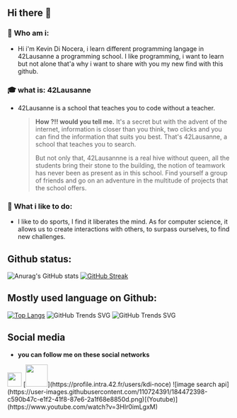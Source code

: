 ## Hi there 👋

<!--
**0xCAF3D0OD/0xCAF3D0OD** is a ✨ _special_ ✨ repository because its `README.md` (this file) appears on your GitHub profile.

Here are some ideas to get you started:

- 🔭 I’m currently working on little project for the 42 school in Lausanne
- 🌱 I’m currently learning C and C++
- ⚡ Fun fact: I was very bad at math
-->
### 🙋 **Who am i:** 
* Hi i'm Kevin Di Nocera, i learn different programming langage in 42Lausanne a programming school. I like programming, i want to learn but not alone that'a why i want to share with you my new find with this github.

### 🎓 **what is:** 42Lausanne
* 42Lausanne is a school that teaches you to code without a teacher.

  >**How ?!! would you tell me.** It's a secret but with the advent of the internet, information is closer than you think, two clicks and you can    find the information that suits you best. That's 42Lausanne, a school that teaches you to search.
  >
  >But not only that, 42Lausannne is a real hive without queen, all the students bring their stone to the building, the notion of teamwork has never been as present as in this school. Find yourself a group of friends and go on an adventure in the multitude of projects that the school offers.
>

### 🏃 **What i like to do:** 
* I like to do sports, I find it liberates the mind. As for computer science, it allows us to create interactions with others, to surpass ourselves, to find new challenges.



## Github status:
![Anurag's GitHub stats](https://github-readme-stats.vercel.app/api?username=0xCAF3D0OD&show_icons=true&theme=dracula)
[![GitHub Streak](https://github-readme-streak-stats.herokuapp.com?user=0xCAF3D0OD&theme=dracula&date_format=j%20M%5B%20Y%5D&mode=weekly)](https://git.io/streak-stats)

## Mostly used language on Github:
[![Top Langs](https://github-readme-stats.vercel.app/api/top-langs/?username=0xCAF3D0OD)](https://github.com/0xCAF3D0OD/github-readme-stats)
![GitHub Trends SVG](https://api.githubtrends.io/user/svg/0xCAF3D0OD/langs?time_range=one_year&use_percent=True&group=other&theme=classic)
![GitHub Trends SVG](https://api.githubtrends.io/user/svg/0xCAF3D0OD/repos?time_range=one_year&group=other&theme=classic)

## Social media
* **you can follow me on these social networks**
<img height="32" width="32" src="https://cdn.simpleicons.org/42" />
[<img src="https://cdn.simpleicons.org/42/333333" height="50" width="50">](https://profile.intra.42.fr/users/kdi-noce)
![image search api](https://user-images.githubusercontent.com/110724391/184472398-c590b47c-e1f2-41f8-87e6-2a1f68e8850d.png)[(Youtube)](https://www.youtube.com/watch?v=3HIr0imLgxM)
